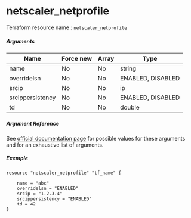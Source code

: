 # netscaler_netprofile

Terraform resource name : ```netscaler_netprofile```

##### Arguments

| Name | Force new | Array | Type |
|----|----|----|----|
|name|No|No|string|
|overridelsn|No|No|ENABLED, DISABLED|
|srcip|No|No|ip|
|srcippersistency|No|No|ENABLED, DISABLED|
|td|No|No|double|

##### Argument Reference

See [official documentation page](https://developer-docs.citrix.com/projects/netscaler-nitro-api/en/11.0/configuration/network/netprofile/netprofile/) for possible values for these arguments and for an exhaustive list of arguments.

##### Exemple

```
resource "netscaler_netprofile" "tf_name" {

    name = "abc"
    overridelsn = "ENABLED"
    srcip = "1.2.3.4"
    srcippersistency = "ENABLED"
    td = 42
}
```

